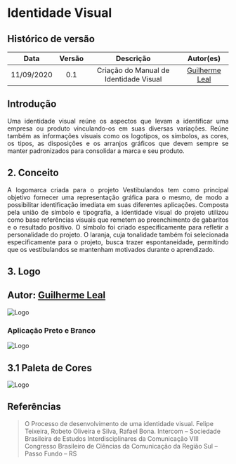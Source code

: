 # Identidade Visual

## Histórico de versão
| Data | Versão | Descrição | Autor(es) |
| :--: | :----: | :-------: | :-------: |
|11/09/2020| 0.1 | Criação do Manual de Identidade Visual| [Guilherme Leal](https://github.com/gleal17)|

## Introdução

<p align="justify">Uma identidade visual reúne os aspectos que levam a identificar uma empresa ou produto vinculando-os em suas diversas variações. Reúne também as informações visuais como os logotipos, os símbolos, as cores, os tipos, as disposições e os arranjos gráficos que devem sempre se manter padronizados para consolidar a marca e seu produto. </p>

## 2. Conceito

<p align="justify">A logomarca criada para o projeto Vestibulandos tem como principal objetivo fornecer uma representação gráfica para o mesmo, de modo a possibilitar identificação imediata em suas diferentes aplicações. 
Composta pela união de símbolo e tipografia, a identidade visual do projeto utilizou como base referências visuais que remetem ao preenchimento de gabaritos e o resultado positivo. O símbolo foi criado especificamente para refletir a personalidade do projeto. O laranja, cuja tonalidade também foi selecionada especificamente para o projeto, busca trazer espontaneidade, permitindo que os vestibulandos se mantenham motivados durante o aprendizado.</p>

## 3. Logo

## Autor: [Guilherme Leal](https://github.com/gleal17)
![Logo](./../img/idVisual/logo.jpg)

### Aplicação Preto e Branco
![Logo](./../img/idVisual/logoPB.jpg)

## 3.1 Paleta de Cores
![Logo](./../img/idVisual/COR-1.jpg)


## Referências
> O Processo de desenvolvimento de uma identidade visual. Felipe Teixeira, Robeto Oliveira e Silva, Rafael Bona. Intercom – Sociedade Brasileira de Estudos Interdisciplinares da Comunicação VIII Congresso Brasileiro de Ciências da Comunicação da Região Sul – Passo Fundo – RS 